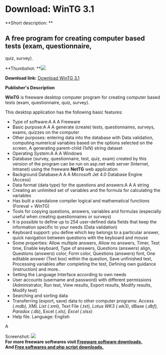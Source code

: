 # Download: WinTG 3.1

**Short description: **

## A free program for creating computer based tests (exam, questionnaire,
quiz, survey).

  
**Thumbshot: **![](http://www.freewarefiles.com/screenshot/wintg3_md.jpg)   
  
**Download link:** [Download WinTG 3.1](http://freesoftwares.boysofts.com/WinTG_program_69425.html)  
  

**Publisher's Description**  
  

**WinTG** is freeware desktop computer program for creating computer based tests (exam, questionnaire, quiz, survey). 

This desktop application has the following basic features:

  * Type of software:A A A Freeware
  * Basic purpose:A A A generate (create) tests, questionnaires, surveys, exams, quizzes on the computer
  * Other purposes: entering data into the database with Data validation, computing numerical variables based on the options selected on the screen, A generating parent-child (1xN) string dataset
  * Operating System:A A A Windows
  * Database (survey, questionnaire, test, quiz, exam) created by this version of the program can be run on asp.net web server (Internet, Intranet) using the freeware **NetTG** web application
  * Background Database:A A A Microsoft Jet 4.0 Database Engine (Access)
  * Data format (data type) for the questions and answers:A A A string
  * Creating an unlimited set of variables and the formula for calculating the variables
  * Has built a standalone compiler logical and mathematical functions (Foreval + WinTG)
  * Tools for copying questions, answers, variables and formulas (especially useful when creating questionnaires or surveys)
  * It is possible to define up to 254 user-defined data fields that keep the information specific to your needs (Data validation)
  * Keyboard support: you define which key belongs to a particular answer, quick navigation between questions with the keyboard and mouse
  * Some properties: Allow multiple answers, Allow no answers, Timer, Test time, Enable keyboard, Type of answers, Questions (answers) align, Questions (answers) color, Form color, Questions (answers) font, One editable answer (Text box) within the question, Save unfinished test, Processing variables after completing the test, Defining own guidance (instruction) and more..
  * Setting the Language Interface according to own needs
  * User accounts (username and password) with different permissions (Administrator, Run test, View results, Export results, Modify results, Modify test)
  * Searching and sorting data
  * Transferring (export, save) data to other computer programs: Access (*.mdb), XML List (*.xml), Text File (*.txt), Lotus WK3 (*.wk3), dBase (*.dbf), Paradox (*.db), Excel (*.xls), Excel (*.xlsx)
  * Help file. Language: English

A

  
  
Screenshot: ![](http://www.freewarefiles.com/screenshot/wintg3.jpg)  
**For more freeware softwares visit [Freeware software downloads.](http://freesoftwares.boysofts.com/)**   
**And [Free softwares and php script downloads.](http://www.boysofts.com/)**

